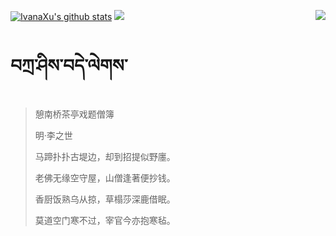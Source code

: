 [![IvanaXu's github stats](https://github-readme-stats.vercel.app/api?username=IvanaXu&show_icons=true&theme=vue-dark)](https://github.com/anuraghazra/github-readme-stats)
<img align="right" src="https://github-readme-stats.vercel.app/api/top-langs/?username=IvanaXu&langs_count=7&theme=graywhite" />
<img src="https://github-readme-stats.vercel.app/api/wakatime?username=IvanaXu&layout=compact&langs_count=6&theme=vue-dark&&custom_title=Programming Times(Jul 29 2021-)" />
# བཀྲ་ཤིས་བདེ་ལེགས་
> 憩南桥茶亭戏题僧簿
>
> 明·李之世
>
> 马蹄扑扑古堤边，却到招提似野廛。
> 
> 老佛无缘空守屋，山僧逢著便抄钱。
> 
> 香厨饭熟乌从掠，草榻莎深鹿借眠。
> 
> 莫道空门寒不过，宰官今亦抱寒毡。